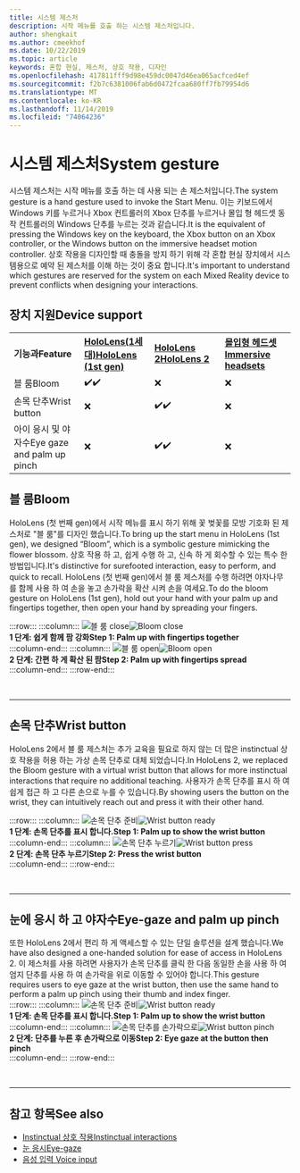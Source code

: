 ```yaml
---
title: 시스템 제스처
description: 시작 메뉴를 호출 하는 시스템 제스처입니다.
author: shengkait
ms.author: cmeekhof
ms.date: 10/22/2019
ms.topic: article
keywords: 혼합 현실, 제스처, 상호 작용, 디자인
ms.openlocfilehash: 417811fff9d98e459dc0047d46ea065acfced4ef
ms.sourcegitcommit: f2b7c6381006fab6d0472fcaa680ff7fb79954d6
ms.translationtype: MT
ms.contentlocale: ko-KR
ms.lasthandoff: 11/14/2019
ms.locfileid: "74064236"
---
```

# <a name="system-gesture"></a><span data-ttu-id="429f7-104">시스템 제스처</span><span class="sxs-lookup"><span data-stu-id="429f7-104">System gesture</span></span>

<span data-ttu-id="429f7-105">시스템 제스처는 시작 메뉴를 호출 하는 데 사용 되는 손 제스처입니다.</span><span class="sxs-lookup"><span data-stu-id="429f7-105">The system gesture is a hand gesture used to invoke the Start Menu.</span></span> <span data-ttu-id="429f7-106">이는 키보드에서 Windows 키를 누르거나 Xbox 컨트롤러의 Xbox 단추를 누르거나 몰입 형 헤드셋 동작 컨트롤러의 Windows 단추를 누르는 것과 같습니다.</span><span class="sxs-lookup"><span data-stu-id="429f7-106">It is the equivalent of pressing the Windows key on the keyboard, the Xbox button on an Xbox controller, or the Windows button on the immersive headset motion controller.</span></span> <span data-ttu-id="429f7-107">상호 작용을 디자인할 때 충돌을 방지 하기 위해 각 혼합 현실 장치에서 시스템용으로 예약 된 제스처를 이해 하는 것이 중요 합니다.</span><span class="sxs-lookup"><span data-stu-id="429f7-107">It's important to understand which gestures are reserved for the system on each Mixed Reality device to prevent conflicts when designing your interactions.</span></span>

## <a name="device-support"></a><span data-ttu-id="429f7-108">장치 지원</span><span class="sxs-lookup"><span data-stu-id="429f7-108">Device support</span></span>

<table>
    <colgroup>
    <col width="25%" />
    <col width="25%" />
    <col width="25%" />
    <col width="25%" />
    </colgroup>
    <tr>
        <td><span data-ttu-id="429f7-109"><strong>기능과</strong></span><span class="sxs-lookup"><span data-stu-id="429f7-109"><strong>Feature</strong></span></span></td>
        <td><span data-ttu-id="429f7-110"><a href="hololens-hardware-details.md"><strong>HoloLens(1세대)</strong></a></span><span class="sxs-lookup"><span data-stu-id="429f7-110"><a href="hololens-hardware-details.md"><strong>HoloLens (1st gen)</strong></a></span></span></td>
        <td><span data-ttu-id="429f7-111"><a href="https://docs.microsoft.com/hololens/hololens2-hardware"><strong>HoloLens 2</strong></span><span class="sxs-lookup"><span data-stu-id="429f7-111"><a href="https://docs.microsoft.com/hololens/hololens2-hardware"><strong>HoloLens 2</strong></span></span></td>
        <td><span data-ttu-id="429f7-112"><a href="immersive-headset-hardware-details.md"><strong>몰입형 헤드셋</strong></a></span><span class="sxs-lookup"><span data-stu-id="429f7-112"><a href="immersive-headset-hardware-details.md"><strong>Immersive headsets</strong></a></span></span></td>
    </tr>
     <tr>
        <td><span data-ttu-id="429f7-113">블 룸</span><span class="sxs-lookup"><span data-stu-id="429f7-113">Bloom</span></span></td>
        <td><span data-ttu-id="429f7-114">✔️</span><span class="sxs-lookup"><span data-stu-id="429f7-114">✔️</span></span></td>
        <td>❌</td>
        <td>❌</td>
    </tr>
     <tr>
        <td><span data-ttu-id="429f7-115">손목 단추</span><span class="sxs-lookup"><span data-stu-id="429f7-115">Wrist button</span></span></td>
        <td>❌</td>
        <td><span data-ttu-id="429f7-116">✔️</span><span class="sxs-lookup"><span data-stu-id="429f7-116">✔️</span></span></td>
        <td>❌</td>
    </tr>
    <tr>
        <td><span data-ttu-id="429f7-117">아이 응시 및 야자수</span><span class="sxs-lookup"><span data-stu-id="429f7-117">Eye gaze and palm up pinch</span></span></td>
        <td>❌</td>
        <td><span data-ttu-id="429f7-118">✔️</span><span class="sxs-lookup"><span data-stu-id="429f7-118">✔️</span></span></td>
        <td>❌</td>
    </tr>
</table>

## <a name="bloom"></a><span data-ttu-id="429f7-119">블 룸</span><span class="sxs-lookup"><span data-stu-id="429f7-119">Bloom</span></span>
<span data-ttu-id="429f7-120">HoloLens (첫 번째 gen)에서 시작 메뉴를 표시 하기 위해 꽃 벚꽃를 모방 기호화 된 제스처로 "블 룸"를 디자인 했습니다.</span><span class="sxs-lookup"><span data-stu-id="429f7-120">To bring up the start menu in HoloLens (1st gen), we designed “Bloom”, which is a symbolic gesture mimicking the flower blossom.</span></span> <span data-ttu-id="429f7-121">상호 작용 하 고, 쉽게 수행 하 고, 신속 하 게 회수할 수 있는 특수 한 방법입니다.</span><span class="sxs-lookup"><span data-stu-id="429f7-121">It's distinctive for surefooted interaction, easy to perform, and quick to recall.</span></span> <span data-ttu-id="429f7-122">HoloLens (첫 번째 gen)에서 블 룸 제스처를 수행 하려면 야자나무를 함께 사용 하 여 손을 놓고 손가락을 확산 시켜 손을 여세요.</span><span class="sxs-lookup"><span data-stu-id="429f7-122">To do the bloom gesture on HoloLens (1st gen), hold out your hand with your palm up and fingertips together, then open your hand by spreading your fingers.</span></span>

:::row:::
    :::column:::
        <span data-ttu-id="429f7-123">![블 룸 close](images/bloom-close.png)</span><span class="sxs-lookup"><span data-stu-id="429f7-123">![Bloom close](images/bloom-close.png)</span></span><br>
        <span data-ttu-id="429f7-124">**1 단계: 쉽게 함께 팜 강화**</span><span class="sxs-lookup"><span data-stu-id="429f7-124">**Step 1: Palm up with fingertips together**</span></span><br>
    :::column-end:::
    :::column:::
        <span data-ttu-id="429f7-125">![블 룸 open](images/bloom-open.png)</span><span class="sxs-lookup"><span data-stu-id="429f7-125">![Bloom open](images/bloom-open.png)</span></span><br>
        <span data-ttu-id="429f7-126">**2 단계: 간편 하 게 확산 된 팜**</span><span class="sxs-lookup"><span data-stu-id="429f7-126">**Step 2: Palm up with fingertips spread**</span></span><br>
    :::column-end:::
:::row-end:::

<br>

---

## <a name="wrist-button"></a><span data-ttu-id="429f7-127">손목 단추</span><span class="sxs-lookup"><span data-stu-id="429f7-127">Wrist button</span></span>
<span data-ttu-id="429f7-128">HoloLens 2에서 블 룸 제스처는 추가 교육을 필요로 하지 않는 더 많은 instinctual 상호 작용을 허용 하는 가상 손목 단추로 대체 되었습니다.</span><span class="sxs-lookup"><span data-stu-id="429f7-128">In HoloLens 2, we replaced the Bloom gesture with a virtual wrist button that allows for more instinctual interactions that require no additional teaching.</span></span> <span data-ttu-id="429f7-129">사용자가 손목 단추를 표시 하 여 쉽게 접근 하 고 다른 손으로 누를 수 있습니다.</span><span class="sxs-lookup"><span data-stu-id="429f7-129">By showing users the button on the wrist, they can intuitively reach out and press it with their other hand.</span></span>

:::row:::
    :::column:::
        <span data-ttu-id="429f7-130">![손목 단추 준비](images/wrist-button-ready.png)</span><span class="sxs-lookup"><span data-stu-id="429f7-130">![Wrist button ready](images/wrist-button-ready.png)</span></span><br>
        <span data-ttu-id="429f7-131">**1 단계: 손목 단추를 표시 합니다.**</span><span class="sxs-lookup"><span data-stu-id="429f7-131">**Step 1: Palm up to show the wrist button**</span></span><br>
    :::column-end:::
    :::column:::
        <span data-ttu-id="429f7-132">![손목 단추 누르기](images/wrist-button-press.png)</span><span class="sxs-lookup"><span data-stu-id="429f7-132">![Wrist button press](images/wrist-button-press.png)</span></span><br>
        <span data-ttu-id="429f7-133">**2 단계: 손목 단추 누르기**</span><span class="sxs-lookup"><span data-stu-id="429f7-133">**Step 2: Press the wrist button**</span></span><br>
    :::column-end:::
:::row-end:::

<br>

---


## <a name="eye-gaze-and-palm-up-pinch"></a><span data-ttu-id="429f7-134">눈에 응시 하 고 야자수</span><span class="sxs-lookup"><span data-stu-id="429f7-134">Eye-gaze and palm up pinch</span></span>
<span data-ttu-id="429f7-135">또한 HoloLens 2에서 편리 하 게 액세스할 수 있는 단일 솔루션을 설계 했습니다.</span><span class="sxs-lookup"><span data-stu-id="429f7-135">We have also designed a one-handed solution for ease of access in HoloLens 2.</span></span> <span data-ttu-id="429f7-136">이 제스처를 사용 하려면 사용자가 손목 단추를 클릭 한 다음 동일한 손을 사용 하 여 엄지 단추를 사용 하 여 손가락을 위로 이동할 수 있어야 합니다.</span><span class="sxs-lookup"><span data-stu-id="429f7-136">This gesture requires users to eye gaze at the wrist button, then use the same hand to perform a palm up pinch using their thumb and index finger.</span></span><br>
:::row:::
    :::column:::
        <span data-ttu-id="429f7-137">![손목 단추 준비](images/wrist-button-ready.png)</span><span class="sxs-lookup"><span data-stu-id="429f7-137">![Wrist button ready](images/wrist-button-ready.png)</span></span><br>
        <span data-ttu-id="429f7-138">**1 단계: 손목 단추를 표시 합니다.**</span><span class="sxs-lookup"><span data-stu-id="429f7-138">**Step 1: Palm up to show the wrist button**</span></span><br>
    :::column-end:::
    :::column:::
        <span data-ttu-id="429f7-139">![손목 단추를 손가락으로](images/wrist-button-pinch.png)</span><span class="sxs-lookup"><span data-stu-id="429f7-139">![Wrist button pinch](images/wrist-button-pinch.png)</span></span><br>
        <span data-ttu-id="429f7-140">**2 단계: 단추를 누른 후 손가락으로 이동**</span><span class="sxs-lookup"><span data-stu-id="429f7-140">**Step 2: Eye gaze at the button then pinch**</span></span><br>
    :::column-end:::
:::row-end:::

<br>

---

## <a name="see-also"></a><span data-ttu-id="429f7-141">참고 항목</span><span class="sxs-lookup"><span data-stu-id="429f7-141">See also</span></span>

* [<span data-ttu-id="429f7-142">Instinctual 상호 작용</span><span class="sxs-lookup"><span data-stu-id="429f7-142">Instinctual interactions</span></span>](interaction-fundamentals.md)
* [<span data-ttu-id="429f7-143">눈 응시</span><span class="sxs-lookup"><span data-stu-id="429f7-143">Eye-gaze</span></span>](eye-tracking.md)
* [<span data-ttu-id="429f7-144">음성 입력 </span><span class="sxs-lookup"><span data-stu-id="429f7-144">Voice input</span></span>](voice-input.md)
